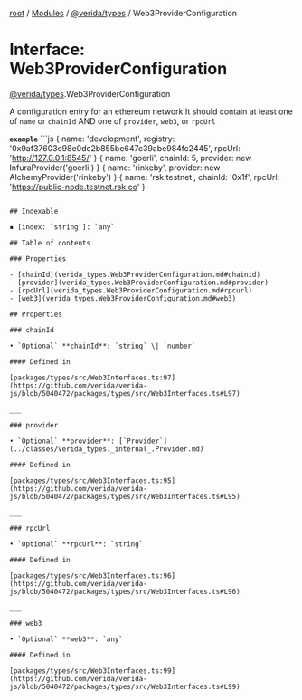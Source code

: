[root](../README.md) / [Modules](../modules.md) / [@verida/types](../modules/verida_types.md) / Web3ProviderConfiguration

# Interface: Web3ProviderConfiguration

[@verida/types](../modules/verida_types.md).Web3ProviderConfiguration

A configuration entry for an ethereum network
It should contain at least one of `name` or `chainId` AND one of `provider`, `web3`, or `rpcUrl`

**`example`** ```js
{ name: 'development', registry: '0x9af37603e98e0dc2b855be647c39abe984fc2445', rpcUrl: 'http://127.0.0.1:8545/' }
{ name: 'goerli', chainId: 5, provider: new InfuraProvider('goerli') }
{ name: 'rinkeby', provider: new AlchemyProvider('rinkeby') }
{ name: 'rsk:testnet', chainId: '0x1f', rpcUrl: 'https://public-node.testnet.rsk.co' }
```

## Indexable

▪ [index: `string`]: `any`

## Table of contents

### Properties

- [chainId](verida_types.Web3ProviderConfiguration.md#chainid)
- [provider](verida_types.Web3ProviderConfiguration.md#provider)
- [rpcUrl](verida_types.Web3ProviderConfiguration.md#rpcurl)
- [web3](verida_types.Web3ProviderConfiguration.md#web3)

## Properties

### chainId

• `Optional` **chainId**: `string` \| `number`

#### Defined in

[packages/types/src/Web3Interfaces.ts:97](https://github.com/verida/verida-js/blob/5040472/packages/types/src/Web3Interfaces.ts#L97)

___

### provider

• `Optional` **provider**: [`Provider`](../classes/verida_types._internal_.Provider.md)

#### Defined in

[packages/types/src/Web3Interfaces.ts:95](https://github.com/verida/verida-js/blob/5040472/packages/types/src/Web3Interfaces.ts#L95)

___

### rpcUrl

• `Optional` **rpcUrl**: `string`

#### Defined in

[packages/types/src/Web3Interfaces.ts:96](https://github.com/verida/verida-js/blob/5040472/packages/types/src/Web3Interfaces.ts#L96)

___

### web3

• `Optional` **web3**: `any`

#### Defined in

[packages/types/src/Web3Interfaces.ts:99](https://github.com/verida/verida-js/blob/5040472/packages/types/src/Web3Interfaces.ts#L99)
